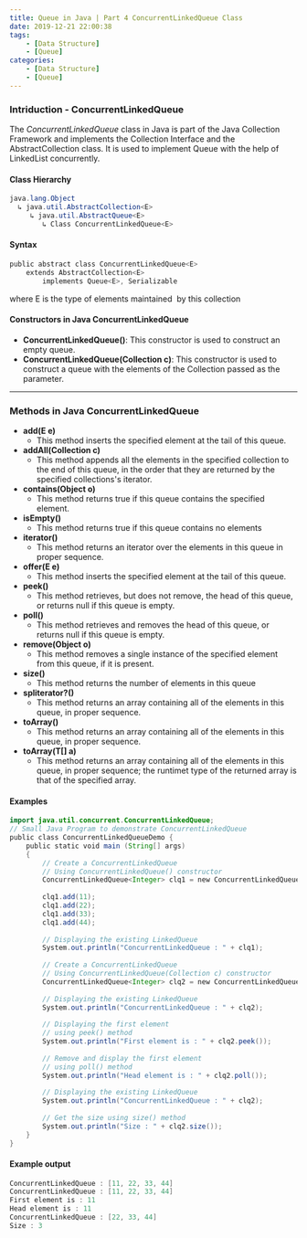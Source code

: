 ```yaml
---
title: Queue in Java | Part 4 ConcurrentLinkedQueue Class
date: 2019-12-21 22:00:38
tags:
    - [Data Structure]
    - [Queue]
categories:
    - [Data Structure]
    - [Queue]
---
```


### Intriduction - ConcurrentLinkedQueue
The *ConcurrentLinkedQueue* class in Java is part of the Java Collection Framework and implements the Collection Interface and the AbstractCollection class. It is used to implement Queue with the help of LinkedList concurrently. 

<!-- more -->

#### Class Hierarchy
```java
java.lang.Object
  ↳ java.util.AbstractCollection<E>
     ↳ java.util.AbstractQueue<E>
        ↳ Class ConcurrentLinkedQueue<E>
```

#### Syntax
```java
public abstract class ConcurrentLinkedQueue<E>
    extends AbstractCollection<E>
        implements Queue<E>, Serializable
```
where E is the type of elements maintained 
by this collection

#### Constructors in Java ConcurrentLinkedQueue
- **ConcurrentLinkedQueue()**: This constructor is used to construct an empty queue.
- **ConcurrentLinkedQueue(Collection<E> c)**: This constructor is used to construct a queue with the elements of the Collection passed as the parameter.

---

### Methods in Java ConcurrentLinkedQueue
- **add(E e)**
	- This method inserts the specified element at the tail of this queue.
- **addAll(Collection c)**
	- This method appends all the elements in the specified collection to the end of this queue, in the order that they are returned by the specified collections's iterator.
- **contains(Object o)**
	- This method returns true if this queue contains the specified element.
- **isEmpty()**
	- This method returns true if this queue contains no elements
- **iterator()**
	- This method returns an iterator over the elements in this queue in proper sequence.
- **offer(E e)**
	- This method inserts the specified element at the tail of this queue.
- **peek()**
	- This method retrieves, but does not remove, the head of this queue, or returns null if this queue is empty.
- **poll()**
	- This method retrieves and removes the head of this queue, or returns null if this queue is empty.
- **remove(Object o)**
	- This method removes a single instance of the specified element from this queue, if it is present.
- **size()**
	- This method returns the number of elements in this queue
- **spliterator?()**
	- This method returns an array containing all of the elements in this queue, in proper sequence.
- **toArray()**
	- This method returns an array containing all of the elements in this queue, in proper sequence.
- **toArray(T[] a)**
	- This method returns an array containing all of the elements in this queue, in proper sequence; the runtimet type of the returned array is that of the specified array.

#### Examples
```java
import java.util.concurrent.ConcurrentLinkedQueue;
// Small Java Program to demonstrate ConcurrentLinkedQueue
public class ConcurrentLinkedQueueDemo {
    public static void main (String[] args)
    {
        // Create a ConcurrentLinkedQueue
        // Using ConcurrentLinkedQueue() constructor
        ConcurrentLinkedQueue<Integer> clq1 = new ConcurrentLinkedQueue<Integer>();
        
        clq1.add(11);
        clq1.add(22);
        clq1.add(33);
        clq1.add(44);
        
        // Displaying the existing LinkedQueue
        System.out.println("ConcurrentLinkedQueue : " + clq1);
        
        // Create a ConcurrentLinkedQueue
        // Using ConcurrentLinkedQueue(Collection c) constructor
        ConcurrentLinkedQueue<Integer> clq2 = new ConcurrentLinkedQueue<Integer>(clq1);
        
        // Displaying the existing LinkedQueue
        System.out.println("ConcurrentLinkedQueue : " + clq2);
                
        // Displaying the first element
        // using peek() method
        System.out.println("First element is : " + clq2.peek());
        
        // Remove and display the first element
        // using poll() method
        System.out.println("Head element is : " + clq2.poll());
        
        // Displaying the existing LinkedQueue
        System.out.println("ConcurrentLinkedQueue : " + clq2);
        
        // Get the size using size() method
        System.out.println("Size : " + clq2.size());
    }
}
```

#### Example output
```java
ConcurrentLinkedQueue : [11, 22, 33, 44]
ConcurrentLinkedQueue : [11, 22, 33, 44]
First element is : 11
Head element is : 11
ConcurrentLinkedQueue : [22, 33, 44]
Size : 3
```


















